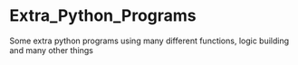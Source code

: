 # Extra_Python_Programs
Some extra python programs using many different functions, logic building and many other things
